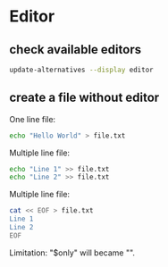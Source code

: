 # Editor

## check available editors
```sh
update-alternatives --display editor
```

## create a file without editor
One line file:
```sh
echo "Hello World" > file.txt
```

Multiple line file:
```sh
echo "Line 1" >> file.txt
echo "Line 2" >> file.txt
```

Multiple line file:
```sh
cat << EOF > file.txt
Line 1
Line 2
EOF
```
Limitation: "$only" will became "".
